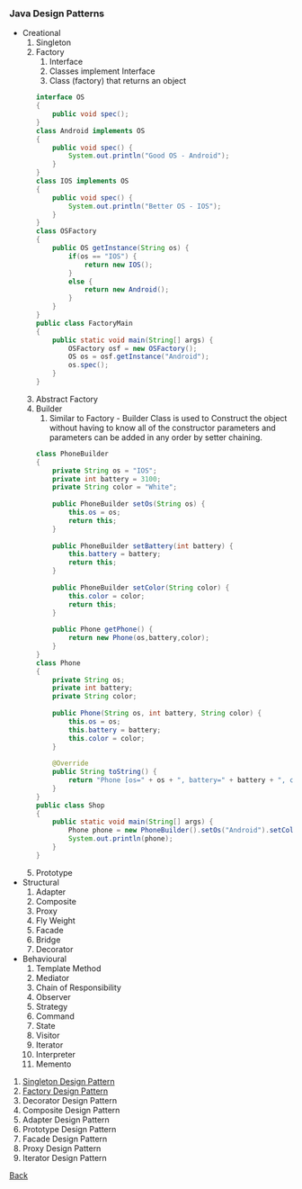 ### Java Design Patterns

* Creational
  1. Singleton
  1. Factory
      1. Interface
      1. Classes implement Interface
      1. Class (factory) that returns an object
      ```java
      interface OS
      {
          public void spec();
      }
      class Android implements OS
      {
          public void spec() {
              System.out.println("Good OS - Android");
          }
      }
      class IOS implements OS
      {
          public void spec() {
              System.out.println("Better OS - IOS");
          }
      }
      class OSFactory
      {
          public OS getInstance(String os) {
              if(os == "IOS") {
                  return new IOS();
              }
              else {
                  return new Android();
              }
          }
      }
      public class FactoryMain 
      {
          public static void main(String[] args) {
              OSFactory osf = new OSFactory();
              OS os = osf.getInstance("Android");
              os.spec();
          }
      }        
      ```
  1. Abstract Factory
  1. Builder
      1. Similar to Factory - Builder Class is used to Construct the object without having to know all of the constructor parameters and parameters can be added in any order by setter chaining.
      ```java
      class PhoneBuilder
      {
          private String os = "IOS";
          private int battery = 3100;
          private String color = "White";
          
          public PhoneBuilder setOs(String os) {
              this.os = os;
              return this;
          }
          
          public PhoneBuilder setBattery(int battery) {
              this.battery = battery;
              return this;
          }
          
          public PhoneBuilder setColor(String color) {
              this.color = color;
              return this;
          }
          
          public Phone getPhone() {
              return new Phone(os,battery,color);
          }
      }
      class Phone
      {
          private String os;
          private int battery;
          private String color;
          
          public Phone(String os, int battery, String color) {
              this.os = os;
              this.battery = battery;
              this.color = color;
          }
          
          @Override
          public String toString() {
              return "Phone [os=" + os + ", battery=" + battery + ", color=" + color + "]";
          }
      }
      public class Shop
      {
          public static void main(String[] args) {
              Phone phone = new PhoneBuilder().setOs("Android").setColor("Blue").getPhone();
              System.out.println(phone);
          }
      }
      ```
  1. Prototype
* Structural
  1. Adapter
  1. Composite
  1. Proxy
  1. Fly Weight
  1. Facade
  1. Bridge
  1. Decorator
* Behavioural
  1. Template Method
  1. Mediator
  1. Chain of Responsibility
  1. Observer
  1. Strategy
  1. Command
  1. State
  1. Visitor
  1. Iterator
  1. Interpreter
  1. Memento

1. [Singleton Design Pattern](singleton/README.md)
1. [Factory Design Pattern](https://howtodoinjava.com/design-patterns/creational/implementing-factory-design-pattern-in-java/)
1. Decorator Design Pattern
1. Composite Design Pattern
1. Adapter Design Pattern
1. Prototype Design Pattern
1. Facade Design Pattern
1. Proxy Design Pattern
1. Iterator Design Pattern

[Back](../../../tree/java/)

